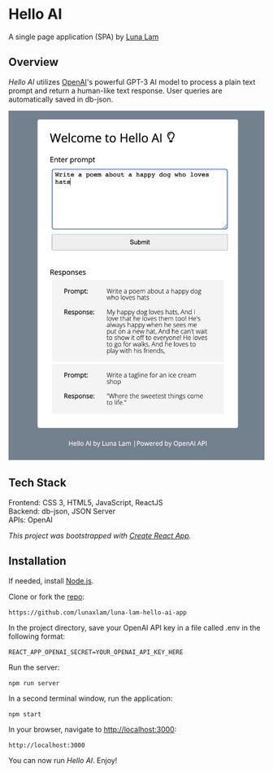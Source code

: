 # **Hello AI**
A single page application (SPA) by [Luna Lam](https://github.com/lunaxlam)

## **Overview**
*Hello AI* utilizes [OpenAI](https://openai.com/api/)'s powerful GPT-3 AI model to process a plain text prompt and return a human-like text response. User queries are automatically saved in db-json.

<p align="center">
  <img 
    width="600"
    src="/src/images/helloai.png"
  >
</p>

## **Tech Stack**
Frontend: CSS 3, HTML5, JavaScript, ReactJS <br />
Backend: db-json, JSON Server<br />
APIs: OpenAI

*This project was bootstrapped with [Create React App](https://github.com/facebook/create-react-app).*


## **Installation**
If needed, install [Node.js](https://nodejs.org/en/). 

Clone or fork the [repo](https://github.com/lunaxlam/luna-lam-hello-ai-app):
```
https://github.com/lunaxlam/luna-lam-hello-ai-app
```

In the project directory, save your OpenAI API key in a file called .env in the following format:
```
REACT_APP_OPENAI_SECRET=YOUR_OPENAI_API_KEY_HERE
```

Run the server:
```
npm run server
```

In a second terminal window, run the application:
```
npm start
```


In your browser, navigate to [http://localhost:3000](http://localhost:3000):
```
http://localhost:3000
```
You can now run *Hello AI*. Enjoy!
